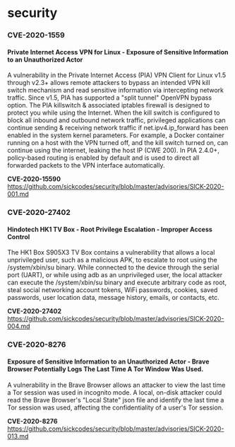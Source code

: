 # security

### CVE-2020-1559
#### Private Internet Access VPN for Linux - Exposure of Sensitive Information to an Unauthorized Actor

A vulnerability in the Private Internet Access (PIA) VPN Client for Linux v1.5 through v2.3+ allows remote attackers to bypass an intended VPN kill switch mechanism and read sensitive information via intercepting network traffic. Since v1.5, PIA has supported a "split tunnel" OpenVPN bypass option. The PIA killswitch & associated iptables firewall is designed to protect you while using the Internet. When the kill switch is configured to block all inbound and outbound network traffic, privileged applications can continue sending & receiving network traffic if net.ipv4.ip_forward has been enabled in the system kernel parameters. For example, a Docker container running on a host with the VPN turned off, and the kill switch turned on, can continue using the internet, leaking the host IP (CWE 200). In PIA 2.4.0+, policy-based routing is enabled by default and is used to direct all forwarded packets to the VPN interface automatically.

**CVE-2020-15590** https://github.com/sickcodes/security/blob/master/advisories/SICK-2020-001.md

### CVE-2020-27402
#### Hindotech HK1 TV Box - Root Privilege Escalation - Improper Access Control

The HK1 Box S905X3 TV Box contains a vulnerability that allows a local unprivileged user, such as a malicious APK, to escalate to root using the /system/xbin/su binary. While connected to the device through the serial port (UART), or while using adb as an unprivileged user, the local attacker can execute the /system/xbin/su binary and execute arbitrary code as root, steal social networking account tokens, WiFi passwords, cookies, saved passwords, user location data, message history, emails, or contacts, etc.

**CVE-2020-27402** https://github.com/sickcodes/security/blob/master/advisories/SICK-2020-004.md

### CVE-2020-8276
#### Exposure of Sensitive Information to an Unauthorized Actor - Brave Browser Potentially Logs The Last Time A Tor Window Was Used.

A vulnerability in the Brave Browser allows an attacker to view the last time a Tor session was used in incognito mode. A local, on-disk attacker could read the Brave Browser's "Local State" json file and identify the last time a Tor session was used, affecting the confidentiality of a user's Tor session.

**CVE-2020-8276** https://github.com/sickcodes/security/blob/master/advisories/SICK-2020-013.md


